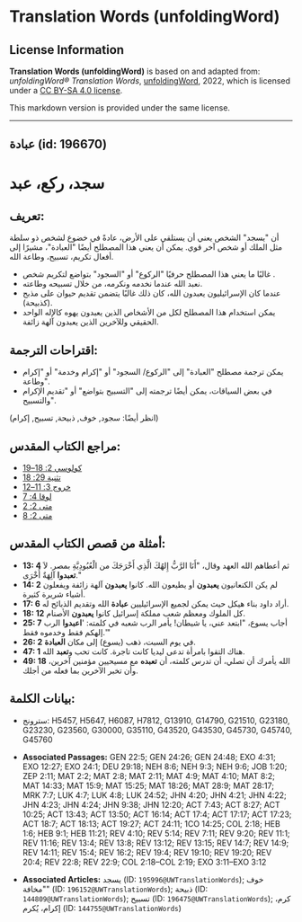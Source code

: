 # Translation Words (unfoldingWord)

## License Information

**Translation Words (unfoldingWord)** is based on and adapted from: _unfoldingWord® Translation Words_, [unfoldingWord](https://unfoldingword.org/utw), 2022, which is licensed under a [CC BY-SA 4.0 license](https://creativecommons.org/licenses/by-sa/4.0/legalcode.en).

This markdown version is provided under the same license.



--------------------------------

## عبادة (id: 196670)

سجد، ركع، عبد
=============

تعريف:
------

أن "يسجد" الشخص يعني أن يستلقي على الأرض، عادةً في خضوع لشخص ذو سلطة مثل الملك أو شخص آخر قوي. يمكن أن يعني هذا المصطلح أيضًا "العبادة"، مشيرًا إلى أفعال تكريم، تسبيح، وطاعة الله.

* غالبًا ما يعني هذا المصطلح حرفيًا "الركوع" أو "السجود" بتواضع لتكريم شخص .
* نعبد الله عندما نخدمه ونكرمه، من خلال تسبيحه وطاعته.
* عندما كان الإسرائيليون يعبدون الله، كان ذلك غالبًا يتضمن تقديم حيوان على مذبح (كذبيحة).
* يمكن استخدام هذا المصطلح لكل من الأشخاص الذين يعبدون يهوه كالإله الواحد الحقيقي وللآخرين الذين يعبدون آلهة زائفة.

اقتراحات الترجمة:
-----------------

* يمكن ترجمة مصطلح "العبادة" إلى "الركوع/ السجود" أو "إكرام وخدمة" أو "إكرام وطاعة".
* في بعض السياقات، يمكن أيضًا ترجمته إلى "التسبيح بتواضع" أو "تقديم الإكرام والتسبيح".

(انظر أيضًا: سجود, خوف, ذبيحة, تسبيح, إكرام)

مراجع الكتاب المقدس:
--------------------

* [كولوسي 2: 18–19](https://ref.ly/Col2:18-Col2:19)
* [تثنية 29: 18](https://ref.ly/Deut29:18)
* [خروج 3: 11–12](https://ref.ly/Exod3:11-Exod3:12)
* [لوقا 4: 7](https://ref.ly/Luke4:7)
* [متى 2: 2](https://ref.ly/Matt2:2)
* [متى 2: 8](https://ref.ly/Matt2:8)

أمثلة من قصص الكتاب المقدس:
---------------------------

* **13: 4** ثم أعطاهم الله العهد وقال، "أَنَا الرَّبُّ إِلهُكَ الَّذِي أَخْرَجَكَ من الْعُبُودِيَّةِ بمصر. لاَ **تعبدوا** آلِهَةٌ أُخْرَى."
* **14: 2** لم يكن الكنعانيون **يعبدون** أو يطيعون الله. كانوا **يعبدون** آلهة زائفة ويفعلون أشياء شريرة كثيرة.
* **17: 6** أراد داود بناء هيكل حيث يمكن لجميع الإسرائيليين **عبادة** الله وتقديم الذبائح له.
* **18: 12** كل الملوك ومعظم شعب مملكة إسرائيل كانوا **يعبدون** الأصنام.
* **25: 7** أجاب يسوع، "ابتعد عني، يا شيطان! يأمر الرب شعبه في كلمته: '**اعبدوا** الرب إلهكم فقط وخدموه فقط.'"
* **26: 2** في يوم السبت، ذهب (يسوع) إلى مكان **العبادة**.
* **47: 1** هناك التقوا بامرأة تدعى ليديا كانت تاجرة. كانت تحب و**تعبد** الله.
* **49: 18** الله يأمرك أن تصلي، أن تدرس كلمته، أن **تعبده** مع مسيحيين مؤمنين آخرين، وأن تخبر الآخرين بما فعله من أجلك.

بيانات الكلمة:
--------------

* سترونج: H5457, H5647, H6087, H7812, G13910, G14790, G21510, G23180, G23230, G23560, G30000, G35110, G43520, G43530, G45730, G45740, G45760

* **Associated Passages:** GEN 22:5; GEN 24:26; GEN 24:48; EXO 4:31; EXO 12:27; EXO 24:1; DEU 29:18; NEH 8:6; NEH 9:3; NEH 9:6; JOB 1:20; ZEP 2:11; MAT 2:2; MAT 2:8; MAT 2:11; MAT 4:9; MAT 4:10; MAT 8:2; MAT 14:33; MAT 15:9; MAT 15:25; MAT 18:26; MAT 28:9; MAT 28:17; MRK 7:7; LUK 4:7; LUK 4:8; LUK 24:52; JHN 4:20; JHN 4:21; JHN 4:22; JHN 4:23; JHN 4:24; JHN 9:38; JHN 12:20; ACT 7:43; ACT 8:27; ACT 10:25; ACT 13:43; ACT 13:50; ACT 16:14; ACT 17:4; ACT 17:17; ACT 17:23; ACT 18:7; ACT 18:13; ACT 19:27; ACT 24:11; 1CO 14:25; COL 2:18; HEB 1:6; HEB 9:1; HEB 11:21; REV 4:10; REV 5:14; REV 7:11; REV 9:20; REV 11:1; REV 11:16; REV 13:4; REV 13:8; REV 13:12; REV 13:15; REV 14:7; REV 14:9; REV 14:11; REV 15:4; REV 16:2; REV 19:4; REV 19:10; REV 19:20; REV 20:4; REV 22:8; REV 22:9; COL 2:18–COL 2:19; EXO 3:11–EXO 3:12
* **Associated Articles:** يسجد (ID: `195996@UWTranslationWords`); خوف "مخافة" (ID: `196152@UWTranslationWords`); ذبيحة (ID: `144809@UWTranslationWords`); تسبيح (ID: `196475@UWTranslationWords`); كرم، إكرام، يُكرم (ID: `144755@UWTranslationWords`)

